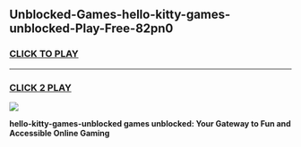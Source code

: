 
## Unblocked-Games-hello-kitty-games-unblocked-Play-Free-82pn0
<h3>
<a href="https://premium76.site?title=hello-kitty-games-unblocked&ref=21A">CLICK TO PLAY</a></h3>
<hr>

<h3>
<a href="https://premium76.site?title=hello-kitty-games-unblocked&ref=21A">CLICK 2 PLAY</a>
  
</h3>

<a href="https://premium76.site?title=hello-kitty-games-unblocked&ref=21A"><img src="https://clearcache.store/games.png"></a>


**hello-kitty-games-unblocked games unblocked: Your Gateway to Fun and Accessible Online Gaming**

